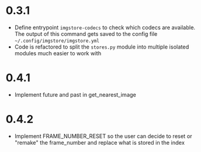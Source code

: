 
0.3.1
================

* Define entrypoint `imgstore-codecs` to check which codecs are available. The output of this command gets saved to the config file `~/.config/imgstore/imgstore.yml`
* Code is refactored to split the `stores.py` module into multiple isolated modules much easier to work with


0.4.1
==========================

* Implement future and past in get_nearest_image

0.4.2
=========================

* Implement FRAME_NUMBER_RESET so the user can decide to reset or "remake" the frame_number and replace what is stored in the index
